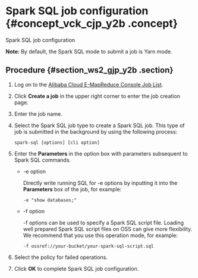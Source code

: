 # Spark SQL job configuration {#concept_vck_cjp_y2b .concept}

Spark SQL job configuration

**Note:** By default, the Spark SQL mode to submit a job is Yarn mode.

## Procedure {#section_ws2_gjp_y2b .section}

1.  Log on to the [Alibaba Cloud E-MapReduce Console Job List](https://emr.console.aliyun.com/?spm=5176.doc28084.2.1.gxpx8G#/job/region/cn-hangzhou).
2.  Click **Create a job** in the upper right corner to enter the job creation page.
3.  Enter the job name.
4.  Select the Spark SQL job type to create a Spark SQL job. This type of job is submitted in the background by using the following process:

    ```
    spark-sql [options] [cli option]
    ```

5.  Enter the **Parameters** in the option box with parameters subsequent to Spark SQL commands.
    -   -e option

        Directly write running SQL for -e options by inputting it into the **Parameters** box of the job, for example:

        ```
        -e "show databases;"
        ```

    -   -f option

        -f options can be used to specify a Spark SQL script file. Loading well prepared Spark SQL script files on OSS can give more flexibility. We recommend that you use this operation mode, for example:

        ```
        -f ossref://your-bucket/your-spark-sql-script.sql
        ```

6.  Select the policy for failed operations.
7.  Click **OK** to complete Spark SQL job configuration.

